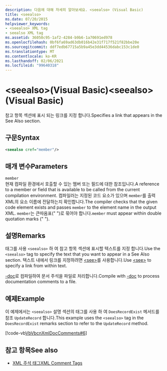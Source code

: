 ```yaml
---
description: 다음에 대해 자세히 알아보세요. <seealso> (Visual Basic)
title: <seealso>
ms.date: 07/20/2015
helpviewer_keywords:
- <seealso> XML tag
- seealso XML tag
ms.assetid: 36050c95-1af2-4284-b9b6-1a70691ed978
ms.openlocfilehash: 0bf6fa69ad63db016b42e31f717f521f82bbe20e
ms.sourcegitcommit: ddf7edb67715a5b9a45e3dd44536dabc153c1de0
ms.translationtype: MT
ms.contentlocale: ko-KR
ms.lasthandoff: 02/06/2021
ms.locfileid: "99640318"
---
```

# <a name="seealso-visual-basic"></a><span data-ttu-id="354ea-103">\<seealso>(Visual Basic)</span><span class="sxs-lookup"><span data-stu-id="354ea-103">\<seealso> (Visual Basic)</span></span>

<span data-ttu-id="354ea-104">참고 항목 섹션에 표시 되는 링크를 지정 합니다.</span><span class="sxs-lookup"><span data-stu-id="354ea-104">Specifies a link that appears in the See Also section.</span></span>  
  
## <a name="syntax"></a><span data-ttu-id="354ea-105">구문</span><span class="sxs-lookup"><span data-stu-id="354ea-105">Syntax</span></span>  
  
```xml  
<seealso cref="member"/>  
```  
  
## <a name="parameters"></a><span data-ttu-id="354ea-106">매개 변수</span><span class="sxs-lookup"><span data-stu-id="354ea-106">Parameters</span></span>  

 `member`  
 <span data-ttu-id="354ea-107">현재 컴파일 환경에서 호출할 수 있는 멤버 또는 필드에 대한 참조입니다.</span><span class="sxs-lookup"><span data-stu-id="354ea-107">A reference to a member or field that is available to be called from the current compilation environment.</span></span> <span data-ttu-id="354ea-108">컴파일러는 지정된 코드 요소가 있으며 `member`를 출력 XML의 요소 이름에 전달하는지 확인합니다.</span><span class="sxs-lookup"><span data-stu-id="354ea-108">The compiler checks that the given code element exists and passes `member` to the element name in the output XML.</span></span> <span data-ttu-id="354ea-109">`member`는 큰따옴표(" ")로 묶어야 합니다.</span><span class="sxs-lookup"><span data-stu-id="354ea-109">`member` must appear within double quotation marks (" ").</span></span>  
  
## <a name="remarks"></a><span data-ttu-id="354ea-110">설명</span><span class="sxs-lookup"><span data-stu-id="354ea-110">Remarks</span></span>  

 <span data-ttu-id="354ea-111">태그를 사용 `<seealso>` 하 여 참고 항목 섹션에 표시할 텍스트를 지정 합니다.</span><span class="sxs-lookup"><span data-stu-id="354ea-111">Use the `<seealso>` tag to specify the text that you want to appear in a See Also section.</span></span> <span data-ttu-id="354ea-112">텍스트 내에서 링크를 지정하려면 [\<see>](see.md)를 사용합니다.</span><span class="sxs-lookup"><span data-stu-id="354ea-112">Use [\<see>](see.md) to specify a link from within text.</span></span>  
  
 <span data-ttu-id="354ea-113">[-doc](../../reference/command-line-compiler/doc.md)로 컴파일하여 문서 주석을 파일로 처리합니다.</span><span class="sxs-lookup"><span data-stu-id="354ea-113">Compile with [-doc](../../reference/command-line-compiler/doc.md) to process documentation comments to a file.</span></span>  
  
## <a name="example"></a><span data-ttu-id="354ea-114">예제</span><span class="sxs-lookup"><span data-stu-id="354ea-114">Example</span></span>  

 <span data-ttu-id="354ea-115">이 예제에서는 `<seealso>` 설명 섹션의 태그를 사용 하 여 `DoesRecordExist` 메서드를 참조 `UpdateRecord` 합니다.</span><span class="sxs-lookup"><span data-stu-id="354ea-115">This example uses the `<seealso>` tag in the `DoesRecordExist` remarks section to refer to the `UpdateRecord` method.</span></span>  
  
 [!code-vb[VbVbcnXmlDocComments#6](~/samples/snippets/visualbasic/VS_Snippets_VBCSharp/VbVbcnXmlDocComments/VB/Class1.vb#6)]  
  
## <a name="see-also"></a><span data-ttu-id="354ea-116">참고 항목</span><span class="sxs-lookup"><span data-stu-id="354ea-116">See also</span></span>

- [<span data-ttu-id="354ea-117">XML 주석 태그</span><span class="sxs-lookup"><span data-stu-id="354ea-117">XML Comment Tags</span></span>](index.md)
